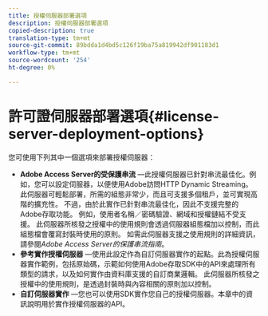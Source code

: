 ```yaml
---
title: 授權伺服器部署選項
description: 授權伺服器部署選項
copied-description: true
translation-type: tm+mt
source-git-commit: 89bdda1d4bd5c126f19ba75a819942df901183d1
workflow-type: tm+mt
source-wordcount: '254'
ht-degree: 0%

---
```



# 許可證伺服器部署選項{#license-server-deployment-options}

您可使用下列其中一個選項來部署授權伺服器：

* **Adobe Access Server的受保護串流** —此授權伺服器已針對串流最佳化。例如，您可以設定伺服器，以便使用Adobe訪問HTTP Dynamic Streaming。 此伺服器可輕鬆部署，所需的組態非常少，而且可支援多個租戶，並可實現高階的擴充性。 不過，由於此實作已針對串流最佳化，因此不支援完整的Adobe存取功能。 例如，使用者名稱／密碼驗證、網域和授權鏈結不受支援。 此伺服器所核發之授權中的使用規則會透過伺服器組態檔加以控制，而此組態檔會覆寫封裝時使用的原則。 如需此伺服器支援之使用規則的詳細資訊，請參閱&#x200B;*Adobe Access Server的保護串流指南*。
* **參考實作授權伺服器** —使用此設定作為自訂伺服器實作的起點。此為授權伺服器實作範例，包括原始碼，示範如何使用Adobe存取SDK中的API來處理所有類型的請求，以及如何實作由資料庫支援的自訂商業邏輯。 此伺服器所核發之授權中的使用規則，是透過封裝時與內容相關的原則加以控制。
* **自訂伺服器實作** —您也可以使用SDK實作您自己的授權伺服器。本章中的資訊說明用於實作授權伺服器的API。

